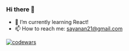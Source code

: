 ### Hi there 👋

- 🌱 I’m currently learning React!
- 📫 How to reach me: sayanan21@gmail.com

[![codewars](https://www.codewars.com/users/sayana1707/badges/large)](https://www.codewars.com/users/sayana1707)
